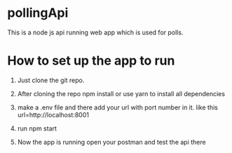 # pollingApi
This is a node js api running web app which is used for polls.


# How to set up the app to run

1. Just clone the git repo.

2. After cloning the repo npm install or use yarn to install all dependencies 

3. make a .env file and there add your url with port number in it. like this 
    url=http://localhost:8001

4. run npm start 

5. Now the app is running open your postman and test the api there 



